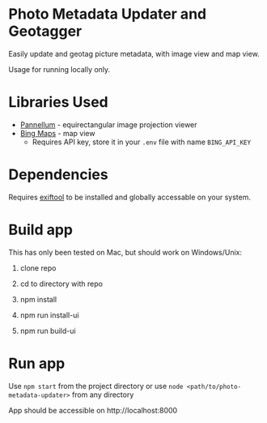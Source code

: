 # Photo Metadata Updater and Geotagger

Easily update and geotag picture metadata, with image view and map view.

Usage for running locally only.

# Libraries Used

* [Pannellum](https://pannellum.org/) - equirectangular image projection viewer
* [Bing Maps](https://docs.microsoft.com/en-us/bingmaps/v8-web-control/creating-and-hosting-map-controls/) - map view
    - Requires API key, store it in your `.env` file with name `BING_API_KEY`


# Dependencies

Requires [exiftool](https://exiftool.org/install.html) to be installed and globally accessable on your system.


# Build app

This has only been tested on Mac, but should work on Windows/Unix:

1. clone repo

2. cd to directory with repo

3. npm install

4. npm run install-ui

5. npm run build-ui


# Run app

Use `npm start` from the project directory or use `node <path/to/photo-metadata-updater>` from any directory

App should be accessible on http://localhost:8000
